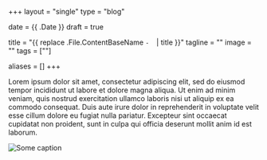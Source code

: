 +++
layout =    "single"
type =      "blog"

date =      {{ .Date }}
draft =     true

title =     "{{ replace .File.ContentBaseName `-` ` ` | title }}"
tagline =   ""
image =     ""
tags =      [""]

aliases =   []
+++

Lorem ipsum dolor sit amet, consectetur adipiscing elit, sed do eiusmod tempor incididunt ut labore et dolore magna aliqua. Ut enim ad minim veniam, quis nostrud exercitation ullamco laboris nisi ut aliquip ex ea commodo consequat. Duis aute irure dolor in reprehenderit in voluptate velit esse cillum dolore eu fugiat nulla pariatur. Excepteur sint occaecat cupidatat non proident, sunt in culpa qui officia deserunt mollit anim id est laborum.

<!--more-->

![Some caption](/imgs/2022/someimage.jpg)

